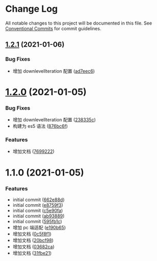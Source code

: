# Change Log

All notable changes to this project will be documented in this file.
See [Conventional Commits](https://conventionalcommits.org) for commit guidelines.

## [1.2.1](http://192.168.0.184:20000/liaoyf/administrative-division/compare/v1.2.0...v1.2.1) (2021-01-06)


### Bug Fixes

* 增加 downlevelIteration 配置 ([ad7eec6](http://192.168.0.184:20000/liaoyf/administrative-division/commits/ad7eec656cc2cde5dc256ac05aebd7436ce7af3a))





# [1.2.0](http://192.168.0.184:20000/liaoyf/administrative-division/compare/v1.1.0...v1.2.0) (2021-01-05)


### Bug Fixes

* 增加 downlevelIteration 配置 ([238335c](http://192.168.0.184:20000/liaoyf/administrative-division/commits/238335c6b2a6f193716dade64587b7f783c91b2d))
* 构建为 es5 语法 ([876bc6f](http://192.168.0.184:20000/liaoyf/administrative-division/commits/876bc6f8f4bb1510a0c3ebe28e4c07d3027357e9))


### Features

* 增加文档 ([7699222](http://192.168.0.184:20000/liaoyf/administrative-division/commits/76992224610655f9c81c40bc34e2153932dafb15))





# 1.1.0 (2021-01-05)


### Features

* initial commit ([662e88d](http://192.168.0.184:20000/liaoyf/administrative-division/commits/662e88de6362caca7f057b6cb005f7eb5e229069))
* initial commit ([e8759f3](http://192.168.0.184:20000/liaoyf/administrative-division/commits/e8759f3541a11fba2db911192a3f2c8fdfd6487e))
* initial commit ([c5e90fa](http://192.168.0.184:20000/liaoyf/administrative-division/commits/c5e90fa33d36228fcbeea9201e6f85dd040ba048))
* initial commit ([ab93889](http://192.168.0.184:20000/liaoyf/administrative-division/commits/ab938890e88c716f62ddb227c3259b722c3a44cf))
* initial commit ([595fb1c](http://192.168.0.184:20000/liaoyf/administrative-division/commits/595fb1c1c82d9d9c8a6378ea0bf88ceecf530f0d))
* 增加 pc 端适配 ([e190b65](http://192.168.0.184:20000/liaoyf/administrative-division/commits/e190b65ff917f1d701a3e48f9d14ba1a9642d4f6))
* 增加文档 ([0c5f8f1](http://192.168.0.184:20000/liaoyf/administrative-division/commits/0c5f8f195886902719a9b0d92e759953936d50a2))
* 增加文档 ([20bcf98](http://192.168.0.184:20000/liaoyf/administrative-division/commits/20bcf98604e9b2caf5826c84d6bf919bf03696b9))
* 增加文档 ([03682ca](http://192.168.0.184:20000/liaoyf/administrative-division/commits/03682ca356c606777a5b687feff40279933705e6))
* 增加文档 ([31fbe21](http://192.168.0.184:20000/liaoyf/administrative-division/commits/31fbe218c701cc52f3438d996e470b4d1a0d73ab))
